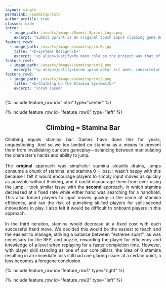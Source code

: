 ```yaml
---
layout: single
permalink: /summitsprint/
author_profile: true
classes: wide
intro:
  - image_path: /assets/images/Summit_Sprint_Logo.png
    excerpt: "Summit Sprint is an original touch input climbing game developed in Unity<br/>as part of a large, interdisciplinary project completed at Futuregames in conjunction with [Turborilla](https://www.turborilla.com/ ), who supplied a request for proposal."
feature_row0:
  - image_path: /assets/images/summitsprint0.jpg
    title: "<b>Systems Design</b>"
    excerpt: "<p align=justify>My main role on the project was that of system designer, a role I had yet to play. After the design team had decided upon the mechanics we wanted to include in the game, I began designing the underlying systems that would support those mechanics. The main system I will highlight here is the \"stamina\" system, which eventually would come to be called the chalk system.</p>"
feature_row1:
  - image_path: /assets/images/summitsprint1.png
    excerpt: "<p align=justify>Lorem ipsum dolor sit amet, consectetur adipiscing elit, sed do eiusmod tempor incididunt ut labore et dolore magna aliqua. Ut enim ad minim veniam, quis nostrud exercitation ullamco laboris nisi ut aliquip ex ea commodo consequat. Duis aute irure dolor in reprehenderit in voluptate velit esse cillum dolore eu fugiat nulla pariatur. Excepteur sint occaecat cupidatat non proident, sunt in culpa qui officia deserunt mollit anim id est laborum.</p>"
feature_row2:
  - image_path: /assets/images/summitsprint2.png
    title: "<b>Chalking Up the Stamina System</b>"
    excerpt: "lorem ipsum"
---
```

{% include feature_row id="intro" type="center" %}

{% include feature_row id="feature_row0" type="left" %}

<h2 align=center><b>Climbing = Stamina Bar</b></h2>

<p align=justify>Climbing equals stamina bar. Games have done this for years, unquestioning. And so we too landed on stamina as a means to prevent them from invalidating our core gameplay—balancing between manipulating the character's hands and ability to jump.<br/><br/>The <b>original</b> approach was simplistic: stamina steadily drains, jumps consume a chunk of stamina, and stamina 0 = loss. I wasn't happy with this because I felt it would encourage players to simply input moves as quickly as possible without thinking, and it could discourage them from ever using the jump. I took similar issue with the <b>second</b> approach, in which stamina decreased at a fixed rate while either hand was searching for a handhold. This also forced players to input moves quickly in the name of stamina efficiency, and ran the risk of punishing skilled players for split-second innovations in play. I also felt it would be difficult to onboard players in this approach.<br/><br/>In the third iteration, stamina would decrease at a fixed cost with each successful hand move. We decided this would be the easiest to teach and the easiest to manage, striking a balance between "extreme sport", as was necessary for the RFP, and puzzle, rewarding the player for efficiency and knowledge of a level when replaying for a faster completion time. However, with player skill standing as one of our core pillars, the idea of 0 stamina resulting in an immediate loss still had one glaring issue: at a certain point, a loss becomes a foregone conclusion.</p>

{% include feature_row id="feature_row1" type="right" %}

{% include feature_row id="feature_row2" type="left" %}